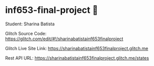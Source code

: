 # inf653-final-project 🏫

Student: Sharina Batista

Glitch Source Code: https://glitch.com/edit/#!/sharinabatistainf653finalproject

Glitch Live Site Link: https://sharinabatistainf653finalproject.glitch.me

Rest API URL: https://sharinabatistainf653finalproject.glitch.me/states
